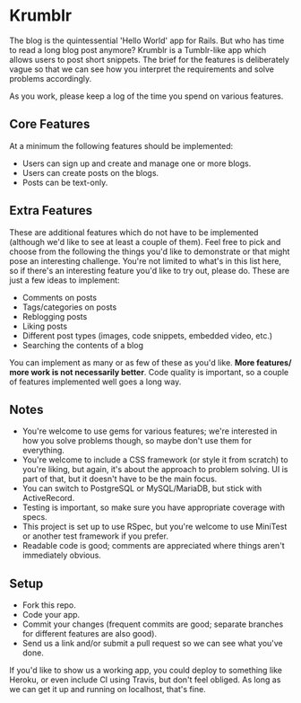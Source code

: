 # Krumblr

The blog is the quintessential 'Hello World' app for Rails. But who has time to
read a long blog post anymore? Krumblr is a Tumblr-like app which allows users
to post short snippets. The brief for the features is deliberately vague so
that we can see how you interpret the requirements and solve problems
accordingly.

As you work, please keep a log of the time you spend on various features.

## Core Features

At a minimum the following features should be implemented:

* Users can sign up and create and manage one or more blogs.
* Users can create posts on the blogs.
* Posts can be text-only.

## Extra Features

These are additional features which do not have to be implemented (although
we'd like to see at least a couple of them). Feel free to pick and choose from
the following the things you'd like to demonstrate or that might pose an
interesting challenge. You're not limited to what's in this list here, so if
there's an interesting feature you'd like to try out, please do. These are just
a few ideas to implement:

* Comments on posts
* Tags/categories on posts
* Reblogging posts
* Liking posts
* Different post types (images, code snippets, embedded video, etc.)
* Searching the contents of a blog

You can implement as many or as few of these as you'd like. **More features/
more work is not necessarily better**. Code quality is important, so a couple
of features implemented well goes a long way.

## Notes

* You're welcome to use gems for various features; we're interested in how you
  solve problems though, so maybe don't use them for everything.
* You're welcome to include a CSS framework (or style it from scratch) to
  you're liking, but again, it's about the approach to problem solving. UI
  is part of that, but it doesn't have to be the main focus.
* You can switch to PostgreSQL or MySQL/MariaDB, but stick with ActiveRecord.
* Testing is important, so make sure you have appropriate coverage with specs.
* This project is set up to use RSpec, but you're welcome to use MiniTest or
  another test framework if you prefer.
* Readable code is good; comments are appreciated where things aren't
  immediately obvious.

## Setup

* Fork this repo.
* Code your app.
* Commit your changes (frequent commits are good; separate branches for
  different features are also good).
* Send us a link and/or submit a pull request so we can see what you've done.

If you'd like to show us a working app, you could deploy to something like
Heroku, or even include CI using Travis, but don't feel obliged. As long as we
can get it up and running on localhost, that's fine.
